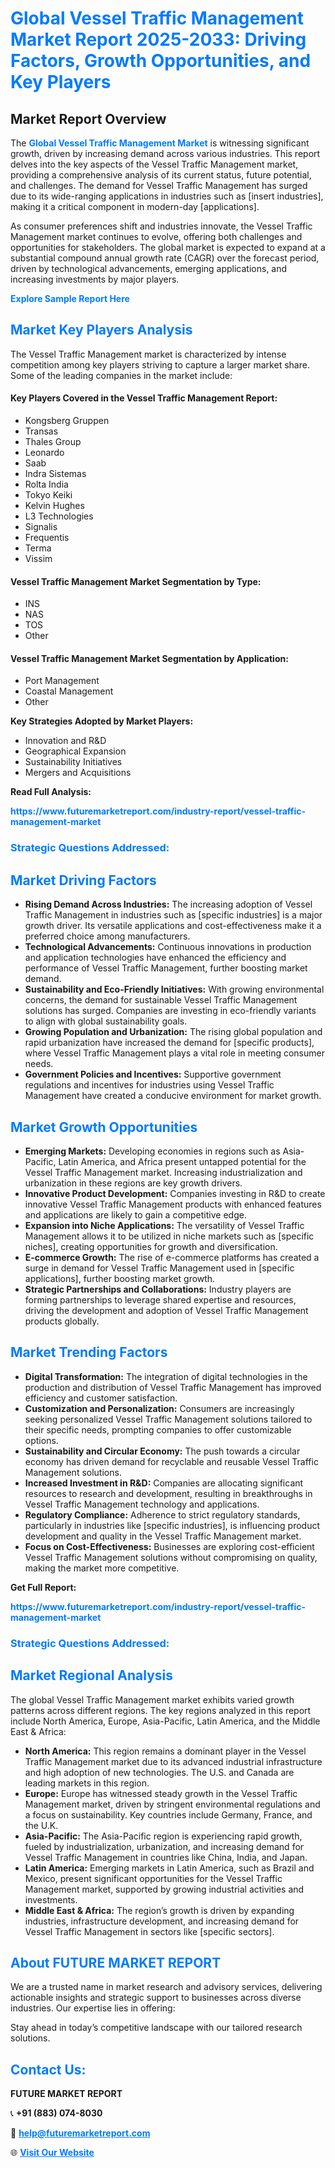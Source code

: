 <h1 style="color: #007BFF;">Global Vessel Traffic Management Market Report 2025-2033: Driving Factors, Growth Opportunities, and Key Players</h1>

<section id="overview">
<h2>Market Report Overview</h2>
<p>The <a href="https://www.futuremarketreport.com/industry-report/vessel-traffic-management-market" style="color: #007BFF; text-decoration: none;"><strong>Global Vessel Traffic Management Market</strong></a> is witnessing significant growth, driven by increasing demand across various industries. This report delves into the key aspects of the Vessel Traffic Management market, providing a comprehensive analysis of its current status, future potential, and challenges. The demand for Vessel Traffic Management has surged due to its wide-ranging applications in industries such as [insert industries], making it a critical component in modern-day [applications].</p>
<p>As consumer preferences shift and industries innovate, the Vessel Traffic Management market continues to evolve, offering both challenges and opportunities for stakeholders. The global market is expected to expand at a substantial compound annual growth rate (CAGR) over the forecast period, driven by technological advancements, emerging applications, and increasing investments by major players.</p>
</section>

<section id="overview">
<p><a href="https://www.futuremarketreport.com/request-sample/reportId=27441" style="color: #007BFF; text-decoration: none;"><strong>Explore Sample Report Here</strong></a></p>
</section>

<section id="key-players">
<h2 style="color: #007BFF;">Market Key Players Analysis</h2>
<p>The Vessel Traffic Management market is characterized by intense competition among key players striving to capture a larger market share. Some of the leading companies in the market include:</p>
<h4>Key Players Covered in the Vessel Traffic Management Report:</h4>
<ul><li>Kongsberg Gruppen</li><li>Transas</li><li>Thales Group</li><li>Leonardo</li><li>Saab</li><li>Indra Sistemas</li><li>Rolta India</li><li>Tokyo Keiki</li><li>Kelvin Hughes</li><li>L3 Technologies</li><li>Signalis</li><li>Frequentis</li><li>Terma</li><li>Vissim</li></ul>
<h4>Vessel Traffic Management Market Segmentation by Type:</h4>
<ul><li>INS</li><li>NAS</li><li>TOS</li><li>Other</li></ul>

<h4>Vessel Traffic Management Market Segmentation by Application:</h4>
<ul><li>Port Management</li><li>Coastal Management</li><li>Other</li></ul>
<p><strong>Key Strategies Adopted by Market Players:</strong></p>
<ul>
<li>Innovation and R&D</li>
<li>Geographical Expansion</li>
<li>Sustainability Initiatives</li>
<li>Mergers and Acquisitions</li>
</ul>
</section>

<section>
<p><strong>Read Full Analysis: </strong></p><a href="https://www.futuremarketreport.com/industry-report/vessel-traffic-management-market" style="color: #007BFF; text-decoration: none;"><strong>https://www.futuremarketreport.com/industry-report/vessel-traffic-management-market</strong></a>
<h3 style="color: #007BFF;">Strategic Questions Addressed:</h3>
</section>

<section id="driving-factors">
<h2 style="color: #007BFF;">Market Driving Factors</h2>
<ul>
<li><strong>Rising Demand Across Industries:</strong> The increasing adoption of Vessel Traffic Management in industries such as [specific industries] is a major growth driver. Its versatile applications and cost-effectiveness make it a preferred choice among manufacturers.</li>
<li><strong>Technological Advancements:</strong> Continuous innovations in production and application technologies have enhanced the efficiency and performance of Vessel Traffic Management, further boosting market demand.</li>
<li><strong>Sustainability and Eco-Friendly Initiatives:</strong> With growing environmental concerns, the demand for sustainable Vessel Traffic Management solutions has surged. Companies are investing in eco-friendly variants to align with global sustainability goals.</li>
<li><strong>Growing Population and Urbanization:</strong> The rising global population and rapid urbanization have increased the demand for [specific products], where Vessel Traffic Management plays a vital role in meeting consumer needs.</li>
<li><strong>Government Policies and Incentives:</strong> Supportive government regulations and incentives for industries using Vessel Traffic Management have created a conducive environment for market growth.</li>
</ul>
</section>

<section id="growth-opportunities">
<h2 style="color: #007BFF;">Market Growth Opportunities</h2>
<ul>
<li><strong>Emerging Markets:</strong> Developing economies in regions such as Asia-Pacific, Latin America, and Africa present untapped potential for the Vessel Traffic Management market. Increasing industrialization and urbanization in these regions are key growth drivers.</li>
<li><strong>Innovative Product Development:</strong> Companies investing in R&D to create innovative Vessel Traffic Management products with enhanced features and applications are likely to gain a competitive edge.</li>
<li><strong>Expansion into Niche Applications:</strong> The versatility of Vessel Traffic Management allows it to be utilized in niche markets such as [specific niches], creating opportunities for growth and diversification.</li>
<li><strong>E-commerce Growth:</strong> The rise of e-commerce platforms has created a surge in demand for Vessel Traffic Management used in [specific applications], further boosting market growth.</li>
<li><strong>Strategic Partnerships and Collaborations:</strong> Industry players are forming partnerships to leverage shared expertise and resources, driving the development and adoption of Vessel Traffic Management products globally.</li>
</ul>
</section>

<section id="trending-factors">
<h2 style="color: #007BFF;">Market Trending Factors</h2>
<ul>
<li><strong>Digital Transformation:</strong> The integration of digital technologies in the production and distribution of Vessel Traffic Management has improved efficiency and customer satisfaction.</li>
<li><strong>Customization and Personalization:</strong> Consumers are increasingly seeking personalized Vessel Traffic Management solutions tailored to their specific needs, prompting companies to offer customizable options.</li>
<li><strong>Sustainability and Circular Economy:</strong> The push towards a circular economy has driven demand for recyclable and reusable Vessel Traffic Management solutions.</li>
<li><strong>Increased Investment in R&D:</strong> Companies are allocating significant resources to research and development, resulting in breakthroughs in Vessel Traffic Management technology and applications.</li>
<li><strong>Regulatory Compliance:</strong> Adherence to strict regulatory standards, particularly in industries like [specific industries], is influencing product development and quality in the Vessel Traffic Management market.</li>
<li><strong>Focus on Cost-Effectiveness:</strong> Businesses are exploring cost-efficient Vessel Traffic Management solutions without compromising on quality, making the market more competitive.</li>
</ul>
</section>

<section>
<p><strong>Get Full Report: </strong></p><a href="https://www.futuremarketreport.com/industry-report/vessel-traffic-management-market" style="color: #007BFF; text-decoration: none;"><strong>https://www.futuremarketreport.com/industry-report/vessel-traffic-management-market</strong></a>
<h3 style="color: #007BFF;">Strategic Questions Addressed:</h3>
</section>


<section id="regional-analysis">
<h2 style="color: #007BFF;">Market Regional Analysis</h2>
<p>The global Vessel Traffic Management market exhibits varied growth patterns across different regions. The key regions analyzed in this report include North America, Europe, Asia-Pacific, Latin America, and the Middle East & Africa:</p>
<ul>
<li><strong>North America:</strong> This region remains a dominant player in the Vessel Traffic Management market due to its advanced industrial infrastructure and high adoption of new technologies. The U.S. and Canada are leading markets in this region.</li>
<li><strong>Europe:</strong> Europe has witnessed steady growth in the Vessel Traffic Management market, driven by stringent environmental regulations and a focus on sustainability. Key countries include Germany, France, and the U.K.</li>
<li><strong>Asia-Pacific:</strong> The Asia-Pacific region is experiencing rapid growth, fueled by industrialization, urbanization, and increasing demand for Vessel Traffic Management in countries like China, India, and Japan.</li>
<li><strong>Latin America:</strong> Emerging markets in Latin America, such as Brazil and Mexico, present significant opportunities for the Vessel Traffic Management market, supported by growing industrial activities and investments.</li>
<li><strong>Middle East & Africa:</strong> The region’s growth is driven by expanding industries, infrastructure development, and increasing demand for Vessel Traffic Management in sectors like [specific sectors].</li>
</ul>
</section>

<footer>
<h2 style="color: #007BFF;">About FUTURE MARKET REPORT</h2>
<p>We are a trusted name in market research and advisory services, delivering actionable insights and strategic support to businesses across diverse industries. Our expertise lies in offering:</p>

<p>Stay ahead in today’s competitive landscape with our tailored research solutions.</p>

<h2 style="color: #007BFF;">Contact Us:</h2>
<p><strong>FUTURE MARKET REPORT</strong></p>
<p>📞 <strong>+91 (883) 074-8030</strong></p>
<p>📧 <strong><a href="mailto:help@futuremarketreport.com" style="color: #007BFF;">help@futuremarketreport.com</a></strong></p>
<p>🌐 <strong><a href="https://www.futuremarketreport.com/" style="color: #007BFF;">Visit Our Website</a></strong></p>
</footer>